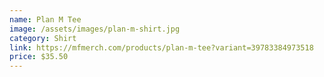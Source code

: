 ```yaml
---
name: Plan M Tee
image: /assets/images/plan-m-shirt.jpg
category: Shirt
link: https://mfmerch.com/products/plan-m-tee?variant=39783384973518
price: $35.50
---
```

